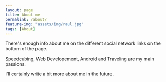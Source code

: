 ```yaml
---
layout: page
title: About me
permalink: /about/
feature-img: "assets/img/raul.jpg"
tags: [About]
---
```


There's enough info about me on the different social network links on the bottom of the page. 

Speedcubing, Web Developement, Android and Traveling are my main passions. 

I'll certainly write a bit more about me in the future.
 
